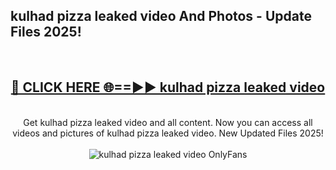 <h2>kulhad pizza leaked video And Photos - Update Files 2025!</h2>
<br>
<div align="center">
<h2><a href="https://linkcuts.com/hfmhzwbr" rel="nofollow">🔴 CLICK HERE 🌐==►► kulhad pizza leaked video</a></h2>
<br>
Get kulhad pizza leaked video and all content. Now you can access all videos and pictures of kulhad pizza leaked video. New Updated Files 2025!
<br>
<br>
<a href="https://linkcuts.com/hfmhzwbr" rel="nofollow" data-target="animated-image.originalLink"><img src="https://i.ibb.co.com/WyWwxjT/player-gif2.gif" alt="kulhad pizza leaked video OnlyFans" style="max-width: 100%; display: inline-block;" data-target="animated-image.originalImage"></a>
</div>
<br>